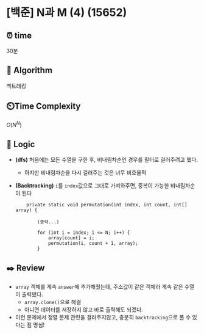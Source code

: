 # [백준] N과 M (4) (15652)

## ⏰  **time**

30분

## :pushpin: **Algorithm**

백트래킹

## ⏲️**Time Complexity**

$O(N^N)$

## :round_pushpin: **Logic**
- **(dfs)** 처음에는 모든 수열을 구한 후, 비내림차순인 경우를 필터로 걸러주려고 했다. 
    - 하지만 비내림차순을 다시 걸러주는 것은 너무 비효율적
- **(Backtracking)** `i`를 `index`값으로 그대로 가져와주면, 중복이 가능한 비내림차순이 된다
    
    ```
        private static void permutation(int index, int count, int[] array) {

            (중략...)

            for (int i = index; i <= N; i++) {
                array[count] = i;
                permutation(i, count + 1, array);
            }
    ```

## :black_nib: **Review**
- `array` 객체를 계속 `answer`에 추가해줬는데, 주소값이 같은 객체라 계속 같은 수열이 출력됐다.
    - `array.clone()`으로 해결
    - 아니면 데이터를 저장하지 않고 바로 출력해도 되겠다.
- 이런 문제에서 정렬 문제 관련을 걸러주지않고, 충분히 `backtracking`으로 풀 수 있다는 점 명심!
